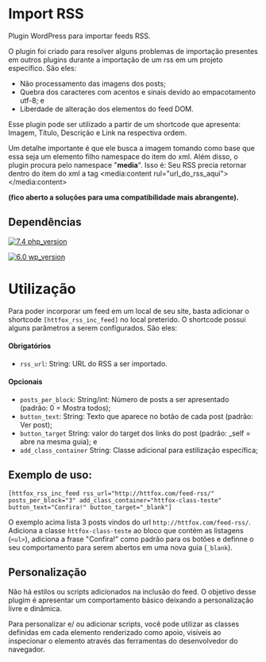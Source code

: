 
# Import RSS

Plugin WordPress para importar feeds RSS. 

O plugin foi criado para resolver alguns problemas de importação presentes em outros plugins durante a importação de um rss em um projeto específico. São eles:

- Não processamento das imagens dos posts;
- Quebra dos caracteres com acentos e sinais devido ao empacotamento utf-8; e
- Liberdade de alteração dos elementos do feed DOM.

Esse plugin pode ser utilizado a partir de um shortcode que apresenta: Imagem, Título, Descrição e Link na respectiva ordem.

Um detalhe importante é que ele busca a imagem tomando como base que essa seja um elemento filho namespace do item do xml. Além disso, o plugin procura pelo namespace "**media**". Isso é: Seu RSS precia retornar dentro do item do xml a tag <media:content rul="url_do_rss_aqui"></media:content>

**(fico aberto a soluções para uma compatibilidade mais abrangente).**

## Dependências
[![7.4 php_version](https://img.shields.io/badge/php_version-^7.4-blue.svg)](https://choosealicense.com/licenses/mit/)

[![6.0 wp_version](https://img.shields.io/badge/wp_version-^6.0-skyblue.svg)](https://choosealicense.com/licenses/mit/)


# Utilização
Para poder incorporar um feed em um local de seu site, basta adicionar o shortcode `[httfox_rss_inc_feed]` no local preterido. O shortcode possui alguns parâmetros a serem configurados. São eles:

#### Obrigatórios
- `rss_url`: String: URL do RSS a ser importado.

#### Opcionais
- `posts_per_block`: String/int: Número de posts a ser apresentado (padrão: 0 = Mostra todos);
- `button_text`: String: Texto que aparece no  botão de cada post (padrão: Ver post);
- `button_target` String: valor do target dos links do post (padrão: _self = abre na mesma guia); e
- `add_class_container` String: Classe adicional para estilização específica;

## Exemplo de uso:
```
[httfox_rss_inc_feed rss_url="http://httfox.com/feed-rss/" posts_per_block="3" add_class_container="httfox-class-teste" button_text="Confira!" button_target="_blank"]
```

O exemplo acima lista 3 posts vindos do url `http://httfox.com/feed-rss/`. Adiciona a classe `httfox-class-teste` ao bloco que contém as listagens (`<ul>`), adiciona a frase "Confira!" como padrão para os botões e definne o seu comportamento para serem abertos em uma nova guia (`_blank`).

## Personalização
Não há estilos ou scripts adicionados na inclusão do feed. O objetivo desse plugim é apresentar um comportamento básico deixando a personalização livre e dinâmica.

Para personalizar e/ ou adicionar scripts, você pode utilizar as classes definidas em cada elemento renderizado como apoio, visíveis ao inspecionar o elemento através das ferramentas do desenvolvedor do navegador.